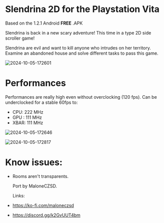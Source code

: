 # Slendrina 2D for the Playstation Vita
Based on the 1.2.1 Android **FREE** .APK

Slendrina is back in a new scary adventure!
This time in a type 2D side scroller game!

Slendrina are evil and want to kill anyone who intrudes on her territory.
Examine an abandoned house and solve different tasks to pass this game.

![2024-10-05-172601](https://github.com/user-attachments/assets/88789782-3b82-47cd-808e-6207e34201ce)

# Performances
Performances are really high even without overclocking (120 fps).
Can be underclocked for a stable 60fps to:
- CPU: 222 MHz
- GPU : 111 MHz
- XBAR: 111 MHz

![2024-10-05-172646](https://github.com/user-attachments/assets/ed21dea3-c836-4f42-8859-55fa91233d46)

![2024-10-05-172817](https://github.com/user-attachments/assets/e63d9a21-48e1-435a-a879-da709ce766ce)

# Know issues:
- Rooms aren't transparents.

  Port by MaloneCZSD.

  Links:
- https://ko-fi.com/maloneczsd
- https://discord.gg/k2GvUUT4bm
